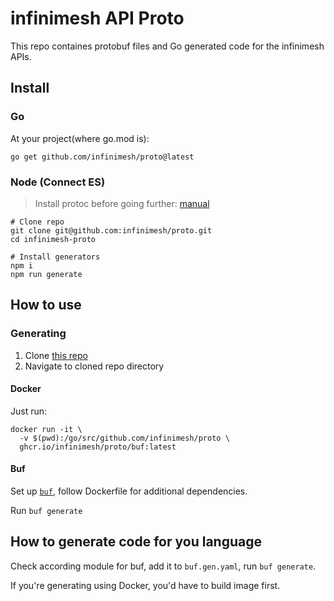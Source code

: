 # infinimesh API Proto

This repo containes protobuf files and Go generated code for the infinimesh APIs.

## Install

### Go

At your project(where go.mod is):

```shell
go get github.com/infinimesh/proto@latest
```

### Node (Connect ES)

> Install protoc before going further: [manual](https://grpc.io/docs/protoc-installation/)

```shell
# Clone repo
git clone git@github.com:infinimesh/proto.git
cd infinimesh-proto

# Install generators
npm i
npm run generate
```

## How to use

### Generating

1. Clone [this repo](github.com/infinimesh/proto)
2. Navigate to cloned repo directory

#### Docker

Just run:

```shell
docker run -it \
  -v $(pwd):/go/src/github.com/infinimesh/proto \
  ghcr.io/infinimesh/proto/buf:latest
```

#### Buf

Set up [`buf`](buf.build), follow Dockerfile for additional dependencies.

Run `buf generate`

## How to generate code for you language

Check according module for buf, add it to `buf.gen.yaml`, run `buf generate`.

If you're generating using Docker, you'd have to build image first.
